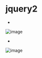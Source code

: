 # jquery2

-
![image](https://user-images.githubusercontent.com/54789601/113654257-6531e780-96d2-11eb-8a89-d2b21264090f.png)

-
![image](https://user-images.githubusercontent.com/54789601/113654264-67944180-96d2-11eb-8c71-3c3afd4c0dcf.png)
